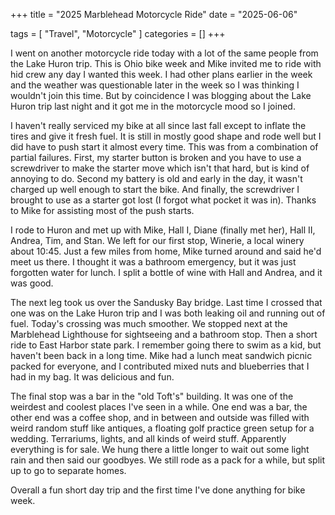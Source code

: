 +++
title = "2025 Marblehead Motorcycle Ride"
date = "2025-06-06"

tags = [
    "Travel",
    "Motorcycle"
]
categories = []
+++

I went on another motorcycle ride today with a lot of the same people from the Lake Huron trip. This is Ohio bike week and Mike invited me to ride with hid crew any day I wanted this week. I had other plans earlier in the week and the weather was questionable later in the week so I was thinking I wouldn't join this time. But by coincidence I was blogging about the Lake Huron trip last night and it got me in the motorcycle mood so I joined.

I haven't really serviced my bike at all since last fall except to inflate the tires and give it fresh fuel. It is still in mostly good shape and rode well but I did have to push start it almost every time. This was from a combination of partial failures. First, my starter button is broken and you have to use a screwdriver to make the starter move which isn't that hard, but is kind of annoying to do. Second my battery is old and early in the day, it wasn't charged up well enough to start the bike. And finally, the screwdriver I brought to use as a starter got lost (I forgot what pocket it was in). Thanks to Mike for assisting most of the push starts.

I rode to Huron and met up with Mike, Hall I, Diane (finally met her), Hall II, Andrea, Tim, and Stan. We left for our first stop, Winerie, a local winery about 10:45. Just a few miles from home, Mike turned around and said he'd meet us there. I thought it was a bathroom emergency, but it was just forgotten water for lunch. I split a bottle of wine with Hall and Andrea, and it was good.

The next leg took us over the Sandusky Bay bridge. Last time I crossed that one was on the Lake Huron trip and I was both leaking oil and running out of fuel. Today's crossing was much smoother. We stopped next at the Marblehead Lighthouse for sightseeing and a bathroom stop. Then a short ride to East Harbor state park. I remember going there to swim as a kid, but haven't been back in a long time. Mike had a lunch meat sandwich picnic packed for everyone, and I contributed mixed nuts and blueberries that I had in my bag. It was delicious and fun.

The final stop was a bar in the "old Toft's" building. It was one of the weirdest and coolest places I've seen in a while. One end was a bar, the other end was a coffee shop, and in between and outside was filled with weird random stuff like antiques, a floating golf practice green setup for a wedding. Terrariums, lights, and all kinds of weird stuff. Apparently everything is for sale. We hung there a little longer to wait out some light rain and then said our goodbyes. We still rode as a pack for a while, but split up to go to separate homes.

Overall a fun short day trip and the first time I've done anything for bike week.
